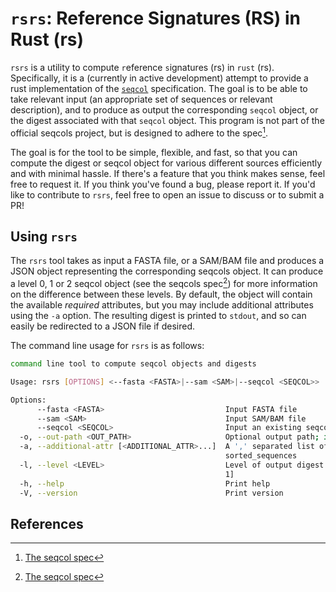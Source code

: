 # `rsrs`: Reference Signatures (RS) in Rust (rs)


`rsrs` is a utility to compute `r`eference `s`ignatures (rs) in `rust` (rs).  Specifically, it is a (currently in active development) attempt to provide a rust implementation of the [`seqcol`](https://seqcol.readthedocs.io/en/latest/) specification.  The goal is to be able to take relevant input (an appropriate set of sequences or relevant description), and to produce as output the corresponding `seqcol` object, or the digest associated with that `seqcol` object. This program is not part of the official seqcols project, but is designed to adhere to the spec[^seqcols].

The goal is for the tool to be simple, flexible, and fast, so that you can compute the digest or seqcol object for various different sources efficiently and with minimal hassle. If there's a feature that you think makes sense, feel free to request it. If you think you've found a bug, please report it. If you'd like to contribute to `rsrs`, feel free to open an issue to discuss or to submit a PR!

## Using `rsrs`

The `rsrs` tool takes as input a FASTA file, or a SAM/BAM file and produces a JSON object representing the corresponding seqcols object.
It can produce a level 0, 1 or 2 seqcol object (see the seqcols spec[^seqcols]) for more information on the difference between these levels.
By default, the object will contain the available *required* attributes, but you may include additional attributes using the `-a` option.
The resulting digest is printed to `stdout`, and so can easily be redirected to a JSON file if desired.

The command line usage for `rsrs` is as follows:

```sh
command line tool to compute seqcol objects and digests

Usage: rsrs [OPTIONS] <--fasta <FASTA>|--sam <SAM>|--seqcol <SEQCOL>>

Options:
      --fasta <FASTA>                           Input FASTA file
      --sam <SAM>                               Input SAM/BAM file
      --seqcol <SEQCOL>                         Input an existing seqcol digest as a JSON file. This is useful e.g. for converting a level 2 digest to a level 0 or level 1 digest
  -o, --out-path <OUT_PATH>                     Optional output path; if provided, output will be written here rather than to stdout
  -a, --additional-attr [<ADDITIONAL_ATTR>...]  A ',' separated list of additional attributes to include in the object; valid options are name_length_pairs, sorted_name_length_pairs, and
                                                sorted_sequences
  -l, --level <LEVEL>                           Level of output digest to produce, should be 0, 1 or 2 (0 can only be produced when actual sequences are available, as from a FASTA input) [default:
                                                1]
  -h, --help                                    Print help
  -V, --version                                 Print version
```

## References

[^seqcols]: [The seqcol spec](https://ga4gh.github.io/refget/seqcols/)
